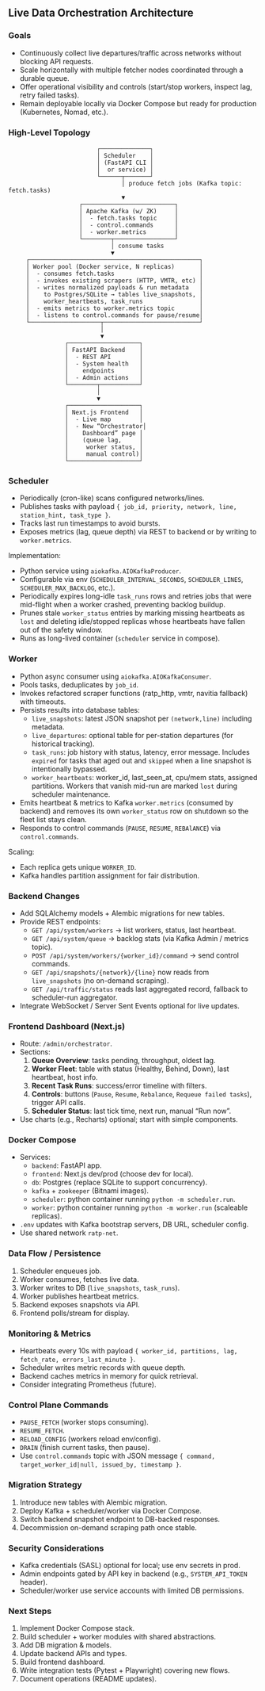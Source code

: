 ## Live Data Orchestration Architecture

### Goals
- Continuously collect live departures/traffic across networks without blocking API requests.
- Scale horizontally with multiple fetcher nodes coordinated through a durable queue.
- Offer operational visibility and controls (start/stop workers, inspect lag, retry failed tasks).
- Remain deployable locally via Docker Compose but ready for production (Kubernetes, Nomad, etc.).

### High-Level Topology

```
                         ┌──────────────┐
                         │ Scheduler    │
                         │ (FastAPI CLI │
                         │  or service) │
                         └──────┬───────┘
                                │ produce fetch jobs (Kafka topic: fetch.tasks)
                                ▼
                    ┌──────────────────────────┐
                    │ Apache Kafka (w/ ZK)     │
                    │  - fetch.tasks topic     │
                    │  - control.commands      │
                    │  - worker.metrics        │
                    └────────┬─────────────────┘
                             │ consume tasks
                             ▼
     ┌────────────────────────────────────────────────┐
     │ Worker pool (Docker service, N replicas)       │
     │  - consumes fetch.tasks                        │
     │  - invokes existing scrapers (HTTP, VMTR, etc) │
     │  - writes normalized payloads & run metadata   │
     │    to Postgres/SQLite → tables live_snapshots, │
     │    worker_heartbeats, task_runs                │
     │  - emits metrics to worker.metrics topic       │
     │  - listens to control.commands for pause/resume│
     └────────────────────┬───────────────────────────┘
                          │
                          ▼
                ┌────────────────────┐
                │ FastAPI Backend    │
                │  - REST API        │
                │  - System health   │
                │    endpoints       │
                │  - Admin actions   │
                └────────┬───────────┘
                         │
                         ▼
                ┌────────────────────┐
                │ Next.js Frontend   │
                │  - Live map        │
                │  - New “Orchestrator│
                │    Dashboard” page │
                │    (queue lag,     │
                │     worker status, │
                │     manual control)│
                └────────────────────┘
```

### Scheduler
- Periodically (cron-like) scans configured networks/lines.
- Publishes tasks with payload `{ job_id, priority, network, line, station_hint, task_type }`.
- Tracks last run timestamps to avoid bursts.
- Exposes metrics (lag, queue depth) via REST to backend or by writing to `worker.metrics`.

Implementation:
- Python service using `aiokafka.AIOKafkaProducer`.
- Configurable via env (`SCHEDULER_INTERVAL_SECONDS`, `SCHEDULER_LINES`, `SCHEDULER_MAX_BACKLOG`, etc.).
- Periodically expires long-idle `task_runs` rows and retries jobs that were mid-flight when a worker crashed, preventing backlog buildup.
- Prunes stale `worker_status` entries by marking missing heartbeats as `lost` and deleting idle/stopped replicas whose heartbeats have fallen out of the safety window.
- Runs as long-lived container (`scheduler` service in compose).

### Worker
- Python async consumer using `aiokafka.AIOKafkaConsumer`.
- Pools tasks, deduplicates by `job_id`.
- Invokes refactored scraper functions (ratp_http, vmtr, navitia fallback) with timeouts.
- Persists results into database tables:
  - `live_snapshots`: latest JSON snapshot per `(network,line)` including metadata.
  - `live_departures`: optional table for per-station departures (for historical tracking).
  - `task_runs`: job history with status, latency, error message. Includes `expired` for tasks that aged out and `skipped` when a line snapshot is intentionally bypassed.
  - `worker_heartbeats`: worker_id, last_seen_at, cpu/mem stats, assigned partitions. Workers that vanish mid-run are marked `lost` during scheduler maintenance.
- Emits heartbeat & metrics to Kafka `worker.metrics` (consumed by backend) and removes its own `worker_status` row on shutdown so the fleet list stays clean.
- Responds to control commands (`PAUSE`, `RESUME`, `REBAlANCE`) via `control.commands`.

Scaling:
- Each replica gets unique `WORKER_ID`.
- Kafka handles partition assignment for fair distribution.

### Backend Changes
- Add SQLAlchemy models + Alembic migrations for new tables.
- Provide REST endpoints:
  - `GET /api/system/workers` → list workers, status, last heartbeat.
  - `GET /api/system/queue` → backlog stats (via Kafka Admin / metrics topic).
  - `POST /api/system/workers/{worker_id}/command` → send control commands.
  - `GET /api/snapshots/{network}/{line}` now reads from `live_snapshots` (no on-demand scraping).
  - `GET /api/traffic/status` reads last aggregated record, fallback to scheduler-run aggregator.
- Integrate WebSocket / Server Sent Events optional for live updates.

### Frontend Dashboard (Next.js)
- Route: `/admin/orchestrator`.
- Sections:
  1. **Queue Overview**: tasks pending, throughput, oldest lag.
  2. **Worker Fleet**: table with status (Healthy, Behind, Down), last heartbeat, host info.
  3. **Recent Task Runs**: success/error timeline with filters.
  4. **Controls**: buttons (`Pause`, `Resume`, `Rebalance`, `Requeue failed tasks`), trigger API calls.
  5. **Scheduler Status**: last tick time, next run, manual “Run now”.
- Use charts (e.g., Recharts) optional; start with simple components.

### Docker Compose
- Services:
  - `backend`: FastAPI app.
  - `frontend`: Next.js dev/prod (choose dev for local).
  - `db`: Postgres (replace SQLite to support concurrency).
  - `kafka` + `zookeeper` (Bitnami images).
  - `scheduler`: python container running `python -m scheduler.run`.
  - `worker`: python container running `python -m worker.run` (scaleable replicas).
- `.env` updates with Kafka bootstrap servers, DB URL, scheduler config.
- Use shared network `ratp-net`.

### Data Flow / Persistence
1. Scheduler enqueues job.
2. Worker consumes, fetches live data.
3. Worker writes to DB (`live_snapshots`, `task_runs`).
4. Worker publishes heartbeat metrics.
5. Backend exposes snapshots via API.
6. Frontend polls/stream for display.

### Monitoring & Metrics
- Heartbeats every 10s with payload `{ worker_id, partitions, lag, fetch_rate, errors_last_minute }`.
- Scheduler writes metric records with queue depth.
- Backend caches metrics in memory for quick retrieval.
- Consider integrating Prometheus (future).

### Control Plane Commands
- `PAUSE_FETCH` (worker stops consuming).
- `RESUME_FETCH`.
- `RELOAD_CONFIG` (workers reload env/config).
- `DRAIN` (finish current tasks, then pause).
- Use `control.commands` topic with JSON message `{ command, target_worker_id|null, issued_by, timestamp }`.

### Migration Strategy
1. Introduce new tables with Alembic migration.
2. Deploy Kafka + scheduler/worker via Docker Compose.
3. Switch backend snapshot endpoint to DB-backed responses.
4. Decommission on-demand scraping path once stable.

### Security Considerations
- Kafka credentials (SASL) optional for local; use env secrets in prod.
- Admin endpoints gated by API key in backend (e.g., `SYSTEM_API_TOKEN` header).
- Scheduler/worker use service accounts with limited DB permissions.

### Next Steps
1. Implement Docker Compose stack.
2. Build scheduler + worker modules with shared abstractions.
3. Add DB migration & models.
4. Update backend APIs and types.
5. Build frontend dashboard.
6. Write integration tests (Pytest + Playwright) covering new flows.
7. Document operations (README updates).
